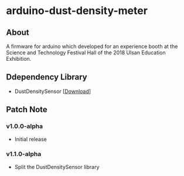 # arduino-dust-density-meter

## About

A firmware for arduino which developed for an experience booth at the Science and Technology Festival Hall of the 2018 Ulsan Education Exhibition.

## Ddependency Library

- DustDensitySensor [[Download](https://github.com/nulLeeKH/arduino-optical-dust-sensor-library)]

## Patch Note

### v1.0.0-alpha

- Initial release

### v1.1.0-alpha

- Split the DustDensitySensor library
